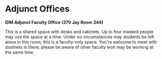# Adjunct Offices

**IDM Adjunct Faculty Office \(370 Jay Room 344\)**

This is a shared space with desks and cabinets. Up to four masked people may use the space at a time.
Under no circumstances may students be left alone in this room; this is a faculty-only space. You're welocme to meet with studnets in there; please be aware of other faculty woh may be working at the same time.
